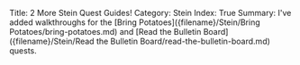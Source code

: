 Title: 2 More Stein Quest Guides!
Category: Stein
Index: True
Summary: I've added walkthroughs for the [Bring Potatoes]({filename}/Stein/Bring Potatoes/bring-potatoes.md) and [Read the Bulletin Board]({filename}/Stein/Read the Bulletin Board/read-the-bulletin-board.md) quests. 